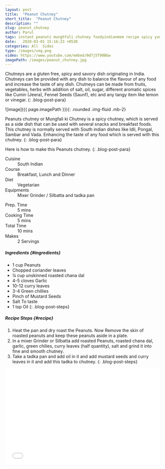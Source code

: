 ```yaml
---
layout: post
title:  "Peanut Chutney"
short_title:  "Peanut Chutney"
description: ""
slug: peanut_chutney
author: Parul
tags: instant peanuts munghfali chutney foodyindianmom recipe spicy yummy delicious idli vada sambhar dosa indian foodyindianmom likes youtube dips greenchili healthy food southindian breakfast  eatrightindia healthyindia snack cooking nutritous
date:   2020-03-01 15:16:23 +0530
categories: All  Sides
type: /images/veg.png
video: https://www.youtube.com/embed/0d7j5T90BGw
imagePath: /images/peanut_chutney.jpg
---
```


Chutneys are a gluten free, spicy and savory dish originating in India. Chutneys can be provided with any dish to balance the flavour of any food and increase the taste of any dish. Chutneys can be made from fruits, vegetables, herbs  with addition of salt, oil, sugar, different  aromatic spices like Cumin (Jeera), Fennel Seeds (Saunf), etc and any tangy item like lemon or vinegar.
{: .blog-post-para}

![image]({{ page.imagePath }}){: .rounded .img-fluid .mb-2}

Peanuts chutney or Mungfali ki Chutney is a spicy chutney, which is served as a side dish that can be used with several snacks and breakfast foods. This chutney is normally served with South indian dishes like  Idli, Pongal, Sambar and Vada. Enhancing the taste of any food which is served with this chutney.
{: .blog-post-para}


Here is how to make this Peanuts chutney.
{: .blog-post-para}

<div class="row">
    <div class="col-md-6">
        <dl class="row">
            <dt class="col-sm-4">Cuisine</dt><dd class="col-sm-7">South Indian</dd>
            <dt class="col-sm-4">Course</dt><dd class="col-sm-7">Breakfast, Lunch and Dinner</dd>
            <dt class="col-sm-4">Diet</dt><dd class="col-sm-7">Vegetarian</dd>
            <dt class="col-sm-4">Equipments</dt><dd class="col-sm-7">Mixer Grinder / Silbatta and tadka pan</dd>
        </dl>
    </div>
    <div class="col-md-6">
        <dl class="row">
            <dt class="col-sm-5">Prep. Time</dt><dd class="col-sm-7">5 mins</dd>
            <dt class="col-sm-5">Cooking Time</dt><dd class="col-sm-7">5 mins</dd>
            <dt class="col-sm-5">Total Time</dt><dd class="col-sm-7">10 mins</dd>
            <dt class="col-sm-5">Makes</dt><dd class="col-sm-7">2 Servings</dd>
        </dl>
    </div>
</div>

##### **Ingredients** {#ingredients}
- 1 cup Peanuts
- Chopped coriander leaves
- ¼ cup unskinned roasted chana dal
- 4-5 cloves Garlic
- 10-12 curry leaves
- 3-4 Green chillies
- Pinch of Mustard Seeds
- Salt To taste
- 1 tsp Oil
{: .blog-post-steps}


##### **Recipe Steps** {#recipe}
1. Heat the pan and dry roast the Peanuts. Now Remove the skin of roasted peanuts and keep these peanuts aside in a plate.
1. In a mixer Grinder or Silbatta add roasted Peanuts, roasted chana dal, garlic, green chilies, curry leaves (half quantity), salt and grind it into fine and smooth chutney.
1. Take a tadka pan and add oil in it and add mustard seeds and curry leaves in it and add this tadka to chutney.
{: .blog-post-steps}

<div class="row" id="video">
    <div class="col-md-12">
        <div class="embed-responsive embed-responsive-16by9">
            <iframe width="100%" height="315" src="{{page.video}}" frameborder="0" allow="accelerometer; autoplay; encrypted-media; gyroscope; picture-in-picture" allowfullscreen></iframe>
        </div>
    </div>
</div>
<br>